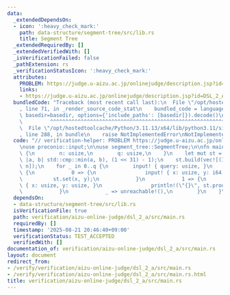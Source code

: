 ```yaml
---
data:
  _extendedDependsOn:
  - icon: ':heavy_check_mark:'
    path: data-structure/segment-tree/src/lib.rs
    title: Segment Tree
  _extendedRequiredBy: []
  _extendedVerifiedWith: []
  _isVerificationFailed: false
  _pathExtension: rs
  _verificationStatusIcon: ':heavy_check_mark:'
  attributes:
    PROBLEM: https://judge.u-aizu.ac.jp/onlinejudge/description.jsp?id=DSL_2_A
    links:
    - https://judge.u-aizu.ac.jp/onlinejudge/description.jsp?id=DSL_2_A
  bundledCode: "Traceback (most recent call last):\n  File \"/opt/hostedtoolcache/Python/3.11.13/x64/lib/python3.11/site-packages/onlinejudge_verify/documentation/build.py\"\
    , line 71, in _render_source_code_stat\n    bundled_code = language.bundle(stat.path,\
    \ basedir=basedir, options={'include_paths': [basedir]}).decode()\n          \
    \         ^^^^^^^^^^^^^^^^^^^^^^^^^^^^^^^^^^^^^^^^^^^^^^^^^^^^^^^^^^^^^^^^^^^^^^^^^^^^^^^^^\n\
    \  File \"/opt/hostedtoolcache/Python/3.11.13/x64/lib/python3.11/site-packages/onlinejudge_verify/languages/rust.py\"\
    , line 288, in bundle\n    raise NotImplementedError\nNotImplementedError\n"
  code: "// verification-helper: PROBLEM https://judge.u-aizu.ac.jp/onlinejudge/description.jsp?id=DSL_2_A\n\
    \nuse proconio::input;\n\nuse segment_tree::SegmentTree;\n\nfn main() {\n    input!\
    \ {\n        n: usize,\n        q: usize,\n    }\n    let mut st = SegmentTree::<i64>::new(n,\
    \ |a, b| std::cmp::min(a, b), (1 << 31) - 1);\n    st.build(vec![(1 << 31) - 1;\
    \ n]);\n    for _ in 0..q {\n        input! { query: usize, }\n        match query\
    \ {\n            0 => {\n                input! { x: usize, y: i64, }\n      \
    \          st.set(x, y);\n            }\n            1 => {\n                input!\
    \ { x: usize, y: usize, }\n                println!(\"{}\", st.prod(x, y + 1));\n\
    \            }\n            _ => unreachable!(),\n        }\n    }\n}\n"
  dependsOn:
  - data-structure/segment-tree/src/lib.rs
  isVerificationFile: true
  path: verification/aizu-online-judge/dsl_2_a/src/main.rs
  requiredBy: []
  timestamp: '2025-08-21 20:46:40+09:00'
  verificationStatus: TEST_ACCEPTED
  verifiedWith: []
documentation_of: verification/aizu-online-judge/dsl_2_a/src/main.rs
layout: document
redirect_from:
- /verify/verification/aizu-online-judge/dsl_2_a/src/main.rs
- /verify/verification/aizu-online-judge/dsl_2_a/src/main.rs.html
title: verification/aizu-online-judge/dsl_2_a/src/main.rs
---
```

